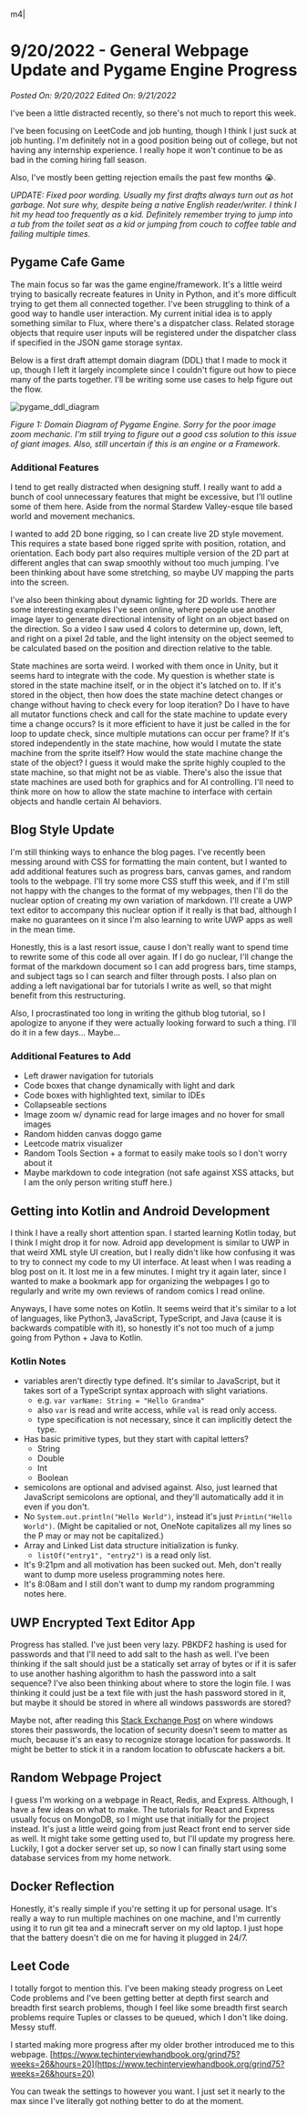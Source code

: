 m4|
# 9/20/2022 - General Webpage Update and Pygame Engine Progress

_Posted On: 9/20/2022_
_Edited On: 9/21/2022_

I've been a little distracted recently, so there's not much to report this week.

I've been focusing on LeetCode and job hunting, though I think I just suck at job hunting. 
I'm definitely not in a good position being out of college, but not having any internship experience.
I really hope it won't continue to be as bad in the coming hiring fall season. 

Also, I've mostly been getting rejection emails the past few months 😭.

_UPDATE: Fixed poor wording. 
Usually my first drafts always turn out as hot garbage. 
Not sure why, despite being a native English reader/writer.
I think I hit my head too frequently as a kid.
Definitely remember trying to jump into a tub from the toilet seat as a kid or jumping from couch to coffee table and failing multiple times._

## Pygame Cafe Game

The main focus so far was the game engine/framework.
It's a little weird trying to basically recreate features in Unity in Python, and it's more difficult trying to get them all connected together.
I've been struggling to think of a good way to handle user interaction.
My current initial idea is to apply something similar to Flux, where there's a dispatcher class.
Related storage objects that require user inputs will be registered under the dispatcher class if specified in the JSON game storage syntax.

Below is a first draft attempt domain diagram (DDL) that I made to mock it up, though I left it largely incomplete since I couldn't figure out how to piece many of the parts together.
I'll be writing some use cases to help figure out the flow.

![pygame_ddl_diagram](/pygameddlv1.jpg)

_Figure 1: Domain Diagram of Pygame Engine. Sorry for the poor image zoom mechanic. I'm still trying to figure out a good css solution to this issue of giant images. Also, still uncertain if this is an engine or a Framework._

### Additional Features

I tend to get really distracted when designing stuff.
I really want to add a bunch of cool unnecessary features that might be excessive, but I'll outline some of them here.
Aside from the normal Stardew Valley-esque tile based world and movement mechanics.

I wanted to add 2D bone rigging, so I can create live 2D style movement. 
This requires a state based bone rigged sprite with position, rotation, and orientation.
Each body part also requires multiple version of the 2D part at different angles that can swap smoothly without too much jumping.
I've been thinking about have some stretching, so maybe UV mapping the parts into the screen.

I've also been thinking about dynamic lighting for 2D worlds.
There are some interesting examples I've seen online, where people use another image layer to generate directional intensity of light on an object based on the direction. 
So a video I saw used 4 colors to determine up, down, left, and right on a pixel 2d table, and the light intensity on the object seemed to be calculated based on the position and direction relative to the table. 

State machines are sorta weird. 
I worked with them once in Unity, but it seems hard to integrate with the code.
My question is whether state is stored in the state machine itself, or in the object it's latched on to.
If it's stored in the object, then how does the state machine detect changes or change without having to check every for loop iteration? Do I have to have all mutator functions check and call for the state machine to update every time a change occurs? Is it more efficient to have it just be called in the for loop to update check, since multiple mutations can occur per frame?
If it's stored independently in the state machine, how would I mutate the state machine from the sprite itself?
How would the state machine change the state of the object? I guess it would make the sprite highly coupled to the state machine, so that might not be as viable. 
There's also the issue that state machines are used both for graphics and for AI controlling.
I'll need to think more on how to allow the state machine to interface with certain objects and handle certain AI behaviors.

## Blog Style Update

I'm still thinking ways to enhance the blog pages. 
I've recently been messing around with CSS for formatting the main content, but I wanted to add additional features such as progress bars, canvas games, and random tools to the webpage. 
I'll try some more CSS stuff this week, and if I'm still not happy with the changes to the format of my webpages, then I'll do the nuclear option of creating my own variation of markdown. 
I'll create a UWP text editor to accompany this nuclear option if it really is that bad, although I make no guarantees on it since I'm also learning to write UWP apps as well in the mean time.

Honestly, this is a last resort issue, cause I don't really want to spend time to rewrite some of this code all
over again. If I do go nuclear, I'll change the format of the markdown document so I can add progress bars, time
stamps, and subject tags so I can search and filter through posts. I also plan on adding a left navigational bar
for tutorials I write as well, so that might benefit from this restructuring.

Also, I procrastinated too long in writing the github blog tutorial, so I apologize to anyone if they were
actually looking forward to such a thing. I'll do it in a few days... Maybe...

### Additional Features to Add

* Left drawer navigation for tutorials
* Code boxes that change dynamically with light and dark
* Code boxes with highlighted text, similar to IDEs
* Collapseable sections
* Image zoom w/ dynamic read for large images and no hover for small images
* Random hidden canvas doggo game
* Leetcode matrix visualizer
* Random Tools Section + a format to easily make tools so I don't worry about it
* Maybe markdown to code integration (not safe against XSS attacks, but I am the only person writing stuff here.)

## Getting into Kotlin and Android Development

I think I have a really short attention span. I started learning Kotlin today, but I think I might drop
it for now. Adroid app development is similar to UWP in that weird XML style UI creation, but I really didn't
like how confusing it was to try to connect my code to my UI interface. 
At least when I was reading a blog post on it.
It lost me in a few minutes.
I might try it again later, since I wanted to make a bookmark app for organizing the webpages I go to regularly and write my own reviews of random comics I read online. 

Anyways, I have some notes on Kotlin. It seems weird that it's similar to a lot of languages, like Python3, JavaScript, TypeScript, and Java (cause it is backwards compatible with it), so honestly it's not too much of a jump going from Python + Java to Kotlin.

### Kotlin Notes

* variables aren't directly type defined. It's similar to JavaScript, but it takes sort of a TypeScript syntax approach with slight variations.
    * e.g. ```var varName: String = "Hello Grandma"```
    * also ```var``` is read and write access, while ```val``` is read only access.
    * type specification is not necessary, since it can implicitly detect the type.
* Has basic primitive types, but they start with capital letters?
    * String
    * Double
    * Int
    * Boolean
* semicolons are optional and advised against. Also, just learned that JavaScript semicolons are optional, and they'll automatically add it in even if you don't.
* No ```System.out.println("Hello World")```, instead it's just ```PrintLn("Hello World")```. (Might be capitalied or not, OneNote capitalizes all my lines so the P may or may not be capitalized.)
* Array and Linked List data structure initialization is funky.
    * ```listOf("entry1", "entry2")``` is a read only list. 
* It's 9:21pm and all motivation has been sucked out. Meh, don't really want to dump more useless programming notes here.
* It's 8:08am and I still don't want to dump my random programming notes here.

## UWP Encrypted Text Editor App 

Progress has stalled. I've just been very lazy. PBKDF2 hashing is used for passwords and that I'll need to add salt to the hash as well. I've been thinking if the salt should just be a statically set array of bytes or if it is safer to use another hashing algorithm to hash the password into a salt sequence? I've also been thinking about where to store the login file. 
I was thinking it could just be a text file with just the hash password stored in it, but maybe it should be stored in where all windows passwords are stored?

Maybe not, after reading this [Stack Exchange Post](https://security.stackexchange.com/questions/113295/location-of-password-hashes-on-a-windows-local-machine) on where windows stores their passwords, the location
of security doesn't seem to matter as much, because it's an easy to recognize storage location for passwords. 
It might be better to stick it in a random location to obfuscate hackers a bit.

## Random Webpage Project

I guess I'm working on a webpage in React, Redis, and Express. Although, I have a few ideas on what to make.
The tutorials for React and Express usually focus on MongoDB, so I might use that initially for the project
instead. It's just a little weird going from just React front end to server side as well. It might take some 
getting used to, but I'll update my progress here. Luckily, I got a docker server set up, so now I can finally start using some database services from my home network.

## Docker Reflection

Honestly, it's really simple if you're setting it up for personal usage. It's really a way to run multiple machines on one machine, and I'm currently using it to run git tea and a minecraft server on my old laptop. I just hope that the battery doesn't die on me for having it plugged in 24/7. 

## Leet Code

I totally forgot to mention this. I've been making steady progress on Leet Code problems
and I've been getting better at depth first search and breadth first search problems, 
though I feel like some breadth first search problems require Tuples or classes to be
queued, which I don't like doing. Messy stuff. 

I started making more progress after my older brother introduced me to this webpage.
[https://www.techinterviewhandbook.org/grind75?weeks=26&hours=20](https://www.techinterviewhandbook.org/grind75?weeks=26&hours=20)

You can tweak the settings to however you want. I just set it nearly to the max since I've
literally got nothing better to do at the moment.
